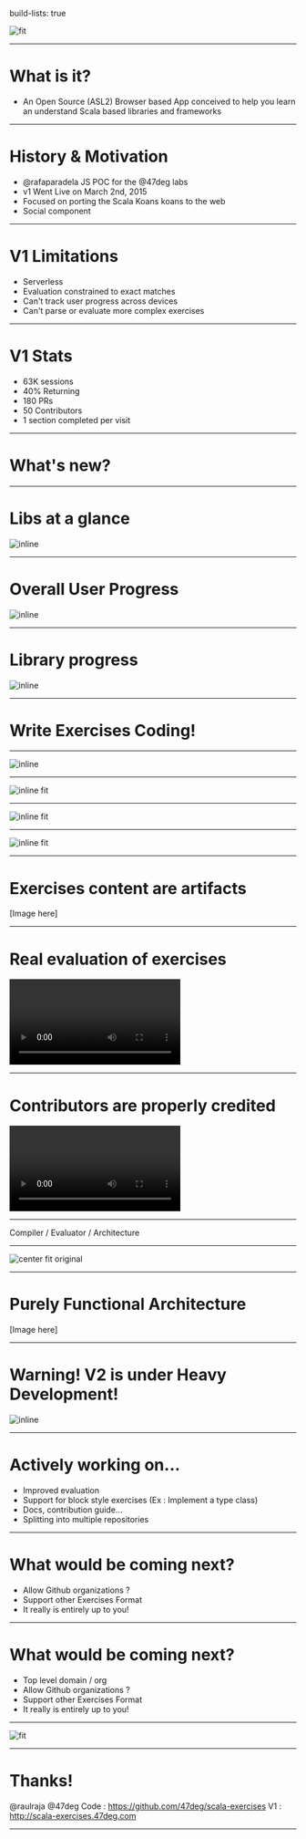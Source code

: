 build-lists: true

![fit](assets/logo_light_v1.png)

---

# What is it?

- An Open Source (ASL2) Browser based App conceived to help you learn an understand Scala based libraries and frameworks

---

# History & Motivation

- @rafaparadela JS POC for the @47deg labs
- v1 Went Live on March 2nd, 2015
- Focused on porting the Scala Koans koans to the web
- Social component

---

# V1 Limitations

- Serverless
- Evaluation constrained to exact matches
- Can't track user progress across devices
- Can't parse or evaluate more complex exercises

---

# V1 Stats

- 63K sessions
- 40% Returning
- 180 PRs
- 50 Contributors
- 1 section completed per visit

---

# What's new?

---

# Libs at a glance

![inline](assets/home_blur.png)

---

# Overall User Progress

![inline](assets/overall_progress.png)

---

# Library progress

![inline](assets/section_progress.png)

---

# Write Exercises Coding!

---

![inline](assets/section_convention_01.png)

---

![inline fit](assets/section_convention_02.png)

---

![inline fit](assets/section_convention_03.png)

---

![inline fit](assets/section_convention_04.png)

---

# Exercises content are artifacts 

[Image here]

---

# Real evaluation of exercises

![inline](assets/cats.mov)

---

# Contributors are properly credited

![inline](assets/contributors.mov)

---

Compiler / Evaluator / Architecture

---

![center fit original](assets/graph_01.png)

---

# Purely Functional Architecture

[Image here]

--- 

# Warning! V2 is under Heavy Development!

![inline](assets/heavy_dev.png)

---

# Actively working on...

- Improved evaluation
- Support for block style exercises (Ex : Implement a type class)
- Docs, contribution guide...
- Splitting into multiple repositories

--- 

# What would be coming next?

- Allow Github organizations ?
- Support other Exercises Format 
- It really is entirely up to you!

---

# What would be coming next?

- Top level domain / org
- Allow Github organizations ?
- Support other Exercises Format 
- It really is entirely up to you!

---

![fit](assets/wewantyou.jpg)

---

# Thanks!

@raulraja 
@47deg
Code : https://github.com/47deg/scala-exercises
V1 : http://scala-exercises.47deg.com

---
